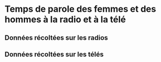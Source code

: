 # Temps de parole des femmes et des hommes à la radio et à la télé
## Données récoltées sur les radios
## Données récoltées sur les télés
